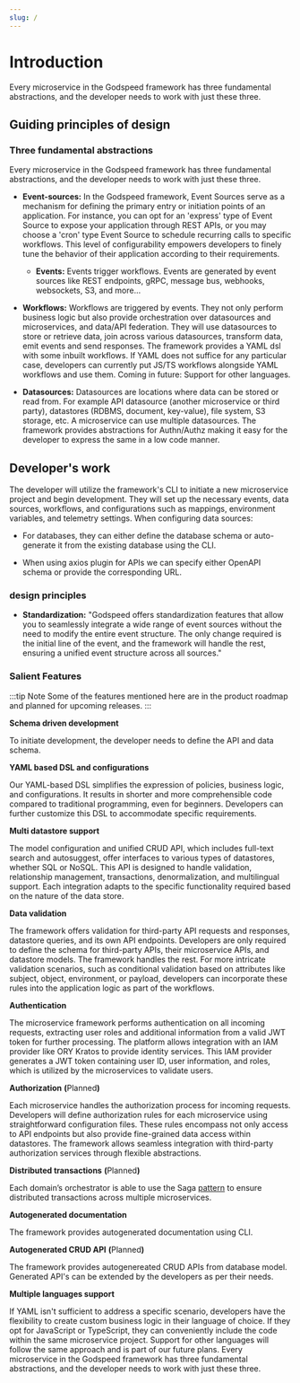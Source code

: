 ```yaml
---
slug: /
---
```

# Introduction

Every microservice in the Godspeed framework has three fundamental abstractions, and the developer needs to work with just these three.

## Guiding principles of design

### Three fundamental abstractions
Every microservice in the Godspeed framework has three fundamental abstractions, and the developer needs to work with just these three.

- **Event-sources:** In the Godspeed framework, Event Sources serve as a mechanism for defining the primary entry or initiation points of an application. For instance, you can opt for an 'express' type of Event Source to expose your application through REST APIs, or you may choose a 'cron' type Event Source to schedule recurring calls to specific workflows. This level of configurability empowers developers to finely tune the behavior of their application according to their requirements.

  - **Events:** Events trigger workflows. Events are generated by event sources like REST endpoints, gRPC, message bus, webhooks, websockets, S3, and more...

- **Workflows:** Workflows are triggered by events. They not only perform business logic but also provide orchestration over datasources and microservices, and data/API federation. They will use datasources to store or retrieve data, join across various datasources, transform data, emit events and send responses. The framework provides a YAML dsl with some inbuilt workflows. If YAML does not suffice for any particular case, developers can currently put JS/TS workflows alongside YAML workflows and use them. Coming in future: Support for other languages.

- **Datasources:** Datasources are locations where data can be stored or read from. For example API datasource (another microservice or third party), datastores (RDBMS, document, key-value), file system, S3 storage, etc. A microservice can use multiple datasources. The framework provides abstractions for Authn/Authz making it easy for the developer to express the same in a low code manner.


## Developer's work 
The developer will utilize the framework's CLI to initiate a new microservice project and begin development. They will set up the necessary events, data sources, workflows, and configurations such as mappings, environment variables, and telemetry settings. When configuring data sources:

- For databases, they can either define the database schema or auto-generate it from the existing database using the CLI.

- When using axios plugin for APIs we can specify either OpenAPI schema or provide the corresponding URL.


### design principles

- **Standardization:** "Godspeed offers standardization features that allow you to seamlessly integrate a wide range of event sources without the need to modify the entire event structure. The only change required is the initial line of the event, and the framework will handle the rest, ensuring a unified event structure across all sources."




### Salient Features

:::tip Note
Some of the features mentioned here are in the product roadmap and planned for upcoming releases.
:::

**Schema driven development**

To initiate development, the developer needs to define the API and data schema.

**YAML based DSL and configurations**

Our YAML-based DSL simplifies the expression of policies, business logic, and configurations. It results in shorter and more comprehensible code compared to traditional programming, even for beginners. Developers can further customize this DSL to accommodate specific requirements.

**Multi datastore support**

The model configuration and unified CRUD API, which includes full-text search and autosuggest, offer interfaces to various types of datastores, whether SQL or NoSQL. This API is designed to handle validation, relationship management, transactions, denormalization, and multilingual support. Each integration adapts to the specific functionality required based on the nature of the data store.  


**Data validation**

The framework offers validation for third-party API requests and responses, datastore queries, and its own API endpoints. Developers are only required to define the schema for third-party APIs, their microservice APIs, and datastore models. The framework handles the rest. For more intricate validation scenarios, such as conditional validation based on attributes like subject, object, environment, or payload, developers can incorporate these rules into the application logic as part of the workflows.

**Authentication**

The microservice framework performs authentication on all incoming requests, extracting user roles and additional information from a valid JWT token for further processing. The platform allows integration with an IAM provider like ORY Kratos to provide identity services. This IAM provider generates a JWT token containing user ID, user information, and roles, which is utilized by the microservices to validate users.

**Authorization** **(**<Highlight color="#D0F9E5">Planned</Highlight>**)**

Each microservice handles the authorization process for incoming requests. Developers will define authorization rules for each microservice using straightforward configuration files. These rules encompass not only access to API endpoints but also provide fine-grained data access within datastores. The framework allows seamless integration with third-party authorization services through flexible abstractions.

**Distributed transactions** **(**<Highlight color="#D0F9E5">Planned</Highlight>**)**

Each domain’s orchestrator is able to use the Saga [pattern](https://www.baeldung.com/cs/saga-pattern-microservices) to ensure distributed transactions across multiple microservices.


**Autogenerated documentation**

The framework provides autogenerated documentation using CLI.

**Autogenerated CRUD API**  **(**<Highlight color="#D0F9E5">Planned</Highlight>**)**

The framework provides autogenereated CRUD APIs from database model. Generated API's can be extended by the developers as per their needs.


**Multiple languages support**

If YAML isn't sufficient to address a specific scenario, developers have the flexibility to create custom business logic in their language of choice. If they opt for JavaScript or TypeScript, they can conveniently include the code within the same microservice project. Support for other languages will follow the same approach and is part of our future plans.
Every microservice in the Godspeed framework has three fundamental abstractions, and the developer needs to work with just these three.

